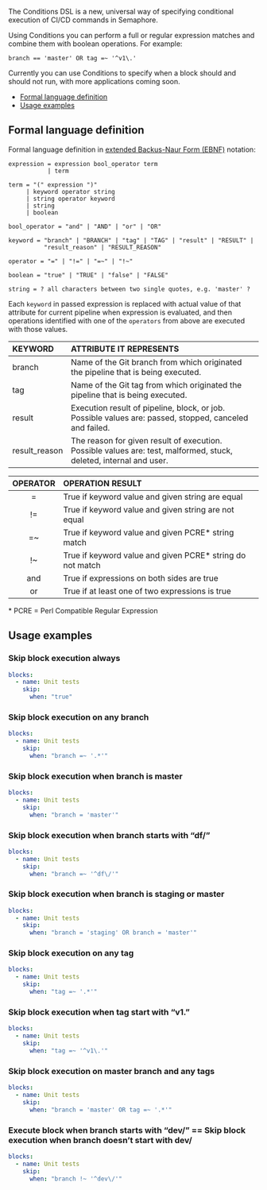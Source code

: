 The Conditions DSL is a new, universal way of specifying conditional execution
of CI/CD commands in Semaphore.

Using Conditions you can perform a full or regular expression matches and
combine them with boolean operations. For example:
```
branch == 'master' OR tag =~ '^v1\.'
```

Currently you can use Conditions to specify when a block should and should not
run, with more applications coming soon.

- [Formal language definition](#Formal-language-definition)
- [Usage examples](#usage-examples)

## Formal language definition

Formal language definition in [extended Backus-Naur Form (EBNF)][ebnf] notation:

```
expression = expression bool_operator term
           | term

term = "(" expression ")"      
     | keyword operator string
     | string operator keyword
     | string                  
     | boolean

bool_operator = "and" | "AND" | "or" | "OR"

keyword = "branch" | "BRANCH" | "tag" | "TAG" | "result" | "RESULT" |
          "result_reason" | "RESULT_REASON"

operator = "=" | "!=" | "=~" | "!~"

boolean = "true" | "TRUE" | "false" | "FALSE"

string = ? all characters between two single quotes, e.g. 'master' ?
```           

Each `keyword` in passed expression is replaced with actual value of that
attribute for current pipeline when expression is evaluated, and then operations
identified with one of the `operators` from above are executed with those values.

|    KEYWORD     |             ATTRIBUTE IT REPRESENTS              |
| :------------- | :----------------------------------------------- |
| branch         | Name of the Git branch from which originated the pipeline that is being executed. |
| tag            | Name of the Git tag from which originated the pipeline that is being executed. |
| result         | Execution result of pipeline, block, or job. Possible values are: passed, stopped, canceled and failed. |
| result_reason  | The reason for given result of execution. Possible values are: test, malformed, stuck, deleted, internal and user. |


|  OPERATOR |                 OPERATION RESULT                          |
| :-------: | :-------------------------------------------------------- |
|   =       | True if keyword value and given string are equal          |
|   !=      | True if keyword value and given string are not equal      |
|   =~      | True if keyword value and given PCRE* string match        |
|   !~      | True if keyword value and given PCRE* string do not match |
|   and     | True if expressions on both sides are true                |
|   or      | True if at least one of two expressions is true           |

\* PCRE = Perl Compatible Regular Expression


## Usage examples

### Skip block execution always

```yaml
blocks:
  - name: Unit tests
    skip:
      when: "true"
```

### Skip block execution on any branch

```yaml
blocks:
  - name: Unit tests
    skip:
      when: "branch =~ '.*'"
```

### Skip block execution when branch is master

```yaml
blocks:
  - name: Unit tests
    skip:
      when: "branch = 'master'"
```

### Skip block execution when branch starts with “df/”

```yaml
blocks:
  - name: Unit tests
    skip:
      when: "branch =~ '^df\/'"
```

### Skip block execution when branch is staging or master

```yaml
blocks:
  - name: Unit tests
    skip:
      when: "branch = 'staging' OR branch = 'master'"
```

### Skip block execution on any tag

```yaml
blocks:
  - name: Unit tests
    skip:
      when: "tag =~ '.*'"
```

### Skip block execution when tag start with “v1.”

```yaml
blocks:
  - name: Unit tests
    skip:
      when: "tag =~ '^v1\.'"
```

### Skip block execution on master branch and any tags

```yaml
blocks:
  - name: Unit tests
    skip:
      when: "branch = 'master' OR tag =~ '.*'"
```

### Execute block when branch starts with “dev/” == Skip block execution when branch doesn’t start with dev/

```yaml
blocks:
  - name: Unit tests
    skip:
      when: "branch !~ '^dev\/'"
```


[ebnf]: https://en.wikipedia.org/wiki/Extended_Backus%E2%80%93Naur_form
